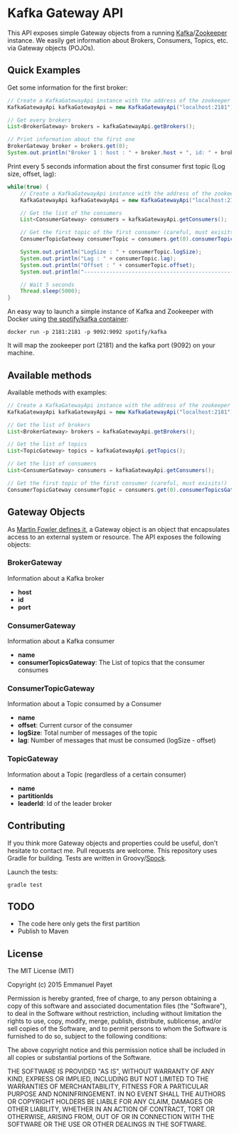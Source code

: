 # Kafka Gateway API

This API exposes simple Gateway objects from a running [Kafka](http://kafka.apache.org/)/[Zookeeper](https://zookeeper.apache.org/) instance. We easily get information about Brokers, Consumers, Topics, etc. via Gateway objects (POJOs).

## Quick Examples

Get some information for the first broker:

``` Java
// Create a KafkaGatewayApi instance with the address of the zookeeper instance
KafkaGatewayApi kafkaGatewayApi = new KafkaGatewayApi("localhost:2181");

// Get every brokers
List<BrokerGateway> brokers = kafkaGatewayApi.getBrokers();

// Print information about the first one
BrokerGateway broker = brokers.get(0);
System.out.println("Broker 1 : host : " + broker.host + ", id: " + broker.id + ", port: " + broker.port);
```

Print every 5 seconds information about the first consumer first topic (Log size, offset, lag):

``` Java
while(true) {
    // Create a KafkaGatewayApi instance with the address of the zookeeper instance
    KafkaGatewayApi kafkaGatewayApi = new KafkaGatewayApi("localhost:2181");

    // Get the list of the consumers
    List<ConsumerGateway> consumers = kafkaGatewayApi.getConsumers();

    // Get the first topic of the first consumer (careful, must exisits!)
    ConsumerTopicGateway consumerTopic = consumers.get(0).consumerTopicsGateway.get(0);

    System.out.println("LogSize : " + consumerTopic.logSize);
    System.out.println("Lag : " + consumerTopic.lag);
    System.out.println("Offset : " + consumerTopic.offset);
    System.out.println("-----------------------------------------------");

    // Wait 5 seconds
    Thread.sleep(5000);
}
```

An easy way to launch a simple instance of Kafka and Zookeeper with Docker using [the spotify/kafka container](https://github.com/spotify/docker-kafka):

``` Shell
docker run -p 2181:2181 -p 9092:9092 spotify/kafka
```

It will map the zookeeper port (2181) and the kafka port (9092) on your machine.

## Available methods

Available methods with examples:

``` Java
// Create a KafkaGatewayApi instance with the address of the zookeeper instance
KafkaGatewayApi kafkaGatewayApi = new KafkaGatewayApi("localhost:2181");

// Get the list of brokers
List<BrokerGateway> brokers = kafkaGatewayApi.getBrokers();

// Get the list of topics
List<TopicGateway> topics = kafkaGatewayApi.getTopics();

// Get the list of consumers
List<ConsumerGateway> consumers = kafkaGatewayApi.getConsumers();

// Get the first topic of the first consumer (careful, must exisits!)
ConsumerTopicGateway consumerTopic = consumers.get(0).consumerTopicsGateway.get(0);
```

## Gateway Objects

As [Martin Fowler defines it](http://martinfowler.com/eaaCatalog/gateway.html), a Gateway object is an object that encapsulates access to an external system or resource. The API exposes the following objects:

### BrokerGateway

Information about a Kafka broker

* **host**
* **id**
* **port**

### ConsumerGateway

Information about a Kafka consumer

* **name**
* **consumerTopicsGateway**: The List of topics that the consumer consumes

### ConsumerTopicGateway

Information about a Topic consumed by a Consumer

* **name**
* **offset**: Current cursor of the consumer
* **logSize**: Total number of messages of the topic
* **lag**: Number of messages that must be consumed (logSize - offset)

### TopicGateway

Information about a Topic (regardless of a certain consumer)

* **name**
* **partitionIds**
* **leaderId**: Id of the leader broker

## Contributing

If you think more Gateway objects and properties could be useful, don't hesitate to contact me. Pull requests are welcome. This repository uses Gradle for building. Tests are written in Groovy/[Spock](https://github.com/spockframework/spock).

Launch the tests:

``` Shell
gradle test
```

## TODO

* The code here only gets the first partition
* Publish to Maven

## License

The MIT License (MIT)

Copyright (c) 2015 Emmanuel Payet

Permission is hereby granted, free of charge, to any person obtaining a copy
of this software and associated documentation files (the "Software"), to deal
in the Software without restriction, including without limitation the rights
to use, copy, modify, merge, publish, distribute, sublicense, and/or sell
copies of the Software, and to permit persons to whom the Software is
furnished to do so, subject to the following conditions:

The above copyright notice and this permission notice shall be included in all
copies or substantial portions of the Software.

THE SOFTWARE IS PROVIDED "AS IS", WITHOUT WARRANTY OF ANY KIND, EXPRESS OR
IMPLIED, INCLUDING BUT NOT LIMITED TO THE WARRANTIES OF MERCHANTABILITY,
FITNESS FOR A PARTICULAR PURPOSE AND NONINFRINGEMENT. IN NO EVENT SHALL THE
AUTHORS OR COPYRIGHT HOLDERS BE LIABLE FOR ANY CLAIM, DAMAGES OR OTHER
LIABILITY, WHETHER IN AN ACTION OF CONTRACT, TORT OR OTHERWISE, ARISING FROM,
OUT OF OR IN CONNECTION WITH THE SOFTWARE OR THE USE OR OTHER DEALINGS IN THE
SOFTWARE.
